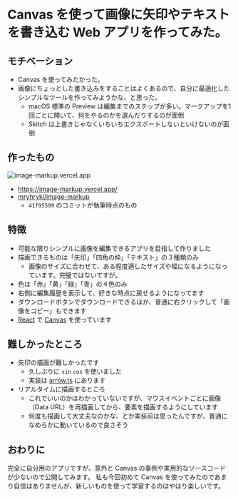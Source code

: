 # Canvas を使って画像に矢印やテキストを書き込む Web アプリを作ってみた。

## モチベーション

- Canvas を使ってみたかった。
- 画像にちょっとした書き込みをすることはよくあるので、自分に最適化したシンプルなツールを作ってみようかな、と思った。
    - macOS 標準の Preview は編集までのステップが多い。マークアップを1回ごとに開いて、何をやるのかを選んだりするのが面倒
    - Skitch は上書きじゃなくいちいちエクスポートしないといけないのが面倒


## 作ったもの

![image-markup.vercel.app](https://i.gyazo.com/07a603ad53276dff4adb709ea71207b3.gif)

- https://image-markup.vercel.app/
- [mryhryki/image-markup](https://github.com/mryhryki/image-markup/tree/41f95599e668888b245d9b53552e9b3c3ed88c46)
    - `41f95599` のコミットが執筆時点のもの


## 特徴

- 可能な限りシンプルに画像を編集できるアプリを目指して作りました
- 描画できるものは「矢印」「四角の枠」「テキスト」の３種類のみ
    - 画像のサイズに合わせて、ある程度適したサイズや幅になるようになっています。完璧ではないですが。
- 色は「赤」「黄」「緑」「青」の４色のみ
- 右側に編集履歴を表示して、好きな時点に戻せるようになってます
- ダウンロードボタンでダウンロードできるほか、普通に右クリックして「画像をコピー」もできます
- [React](https://ja.reactjs.org/) で [Canvas](https://developer.mozilla.org/ja/docs/Web/API/Canvas_API) を使っています


## 難しかったところ

- 矢印の描画が難しかったです
    - 久しぶりに `sin` `cos` を使いました
    - 実装は [arrow.ts](https://github.com/mryhryki/image-markup/blob/41f95599e668888b245d9b53552e9b3c3ed88c46/src/drawer/arrow.ts) にあります
- リアルタイムに描画するところ
    - これでいいのかはわかっていないですが、マウスイベントごとに画像（Data URL）を再描画してから、要素を描画するようにしています
    - 何度も描画して大丈夫なのかな、とか実装前は思ったんですが、普通になめらかに動いているので良さそう


## おわりに

完全に自分用のアプリですが、意外と Canvas の事例や実用的なソースコードが少ないので公開してみます。
私も今回初めて Canvas を使ってみたのであまり自信はありませんが、新しいものを使って学習するのはやはり楽しいです。